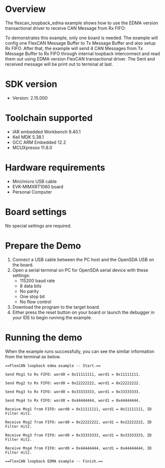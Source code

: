 Overview
========
The flexcan_loopback_edma example shows how to use the EDMA version transactional driver to receive
CAN Message from Rx FIFO:

To demonstrates this example, only one board is needed. The example will config one FlexCAN Message
Buffer to Tx Message Buffer and also setup Rx FIFO. After that, the example will send 4 CAN Messages
from Tx Message Buffer to Rx FIFO through internal loopback interconnect and read them out using
EDMA version FlexCAN transactional driver. The Sent and received message will be print out to terminal
at last.

SDK version
===========
- Version: 2.15.000

Toolchain supported
===================
- IAR embedded Workbench  9.40.1
- Keil MDK  5.38.1
- GCC ARM Embedded  12.2
- MCUXpresso  11.8.0

Hardware requirements
=====================
- Mini/micro USB cable
- EVK-MIMXRT1060 board
- Personal Computer

Board settings
==============
No special settings are required.

Prepare the Demo
================
1. Connect a USB cable between the PC host and the OpenSDA USB on the board.
2. Open a serial terminal on PC for OpenSDA serial device with these settings:
   - 115200 baud rate
   - 8 data bits
   - No parity
   - One stop bit
   - No flow control
3. Download the program to the target board.
4. Either press the reset button on your board or launch the debugger in your IDE to begin running
   the example.

Running the demo
================
When the example runs successfully, you can see the similar information from the terminal as below.

~~~~~~~~~~~~~~~~~~~~~
==FlexCAN loopback edma example -- Start.==

Send Msg1 to Rx FIFO: word0 = 0x11111111, word1 = 0x11111111.

Send Msg2 to Rx FIFO: word0 = 0x22222222, word1 = 0x22222222.

Send Msg3 to Rx FIFO: word0 = 0x33333333, word1 = 0x33333333.

Send Msg4 to Rx FIFO: word0 = 0x44444444, word1 = 0x44444444.

Receive Msg1 from FIFO: word0 = 0x11111111, word1 = 0x11111111, ID Filter Hit2.

Receive Msg2 from FIFO: word0 = 0x22222222, word1 = 0x22222222, ID Filter Hit2.

Receive Msg3 from FIFO: word0 = 0x33333333, word1 = 0x33333333, ID Filter Hit2.

Receive Msg4 from FIFO: word0 = 0x44444444, word1 = 0x44444444, ID Filter Hit2.

==FlexCAN loopback EDMA example -- Finish.==
~~~~~~~~~~~~~~~~~~~~~

